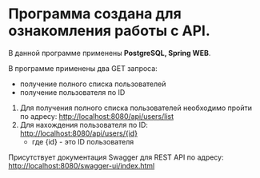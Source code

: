 # Программа создана для ознакомления работы с API.

В данной программе применены **PostgreSQL, Spring WEB**.

В программе применены два GET запроса:
- получение полного списка пользователей
- получение пользователя по ID

1. Для получения полного списка пользователей необходимо пройти по адресу: [http://localhost:8080/api/users/list](http://localhost:8080/api/users/list)
2. Для нахождения пользователя по ID: [http://localhost:8080/api/users/{id}](http://localhost:8080/api/users/{id})
   - где {id} - это ID пользователя

Присутствует документация Swagger для REST API по адресу: [http://localhost:8080/swagger-ui/index.html](http://localhost:8080/swagger-ui/index.html)
